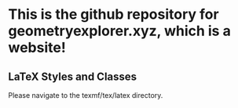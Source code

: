 # This is the github repository for geometryexplorer.xyz, which is a website!

## LaTeX Styles and Classes

Please navigate to the texmf/tex/latex directory.